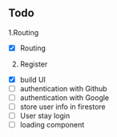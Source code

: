 ## Todo

1.Routing

- [x] Routing

2. Register

- [x] build UI
- [ ] authentication with Github
- [ ] authentication with Google
- [ ] store user info in firestore
- [ ] User stay login
- [ ] loading component
